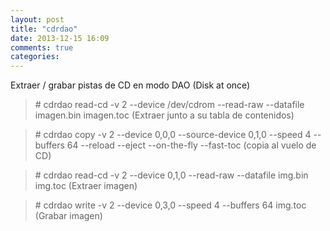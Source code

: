 ```yaml
---
layout: post
title: "cdrdao"
date: 2013-12-15 16:09
comments: true
categories: 
---
```

Extraer / grabar pistas de CD en modo DAO (Disk at once) 

>\# cdrdao read-cd -v 2 --device /dev/cdrom --read-raw --datafile imagen.bin imagen.toc (Extraer junto a su tabla de contenidos) 

>\# cdrdao copy -v 2 --device 0,0,0 --source-device 0,1,0 --speed 4 --buffers 64 --reload --eject --on-the-fly --fast-toc (copia al vuelo de CD) 

>\# cdrdao read-cd -v 2 --device 0,1,0 --read-raw --datafile img.bin img.toc (Extraer imagen) 

>\# cdrdao write -v 2 --device 0,3,0 --speed 4 --buffers 64 img.toc (Grabar imagen)


